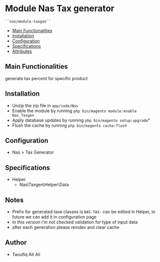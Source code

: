 # Module Nas Tax generator

    ``nas/module-taxgen``

 - [Main Functionalities](#markdown-header-main-functionalities)
 - [Installation](#markdown-header-installation)
 - [Configuration](#markdown-header-configuration)
 - [Specifications](#markdown-header-specifications)
 - [Attributes](#markdown-header-attributes)


## Main Functionalities
generate tax percent for specific product

## Installation

 - Unzip the zip file in `app/code/Nas`
 - Enable the module by running `php bin/magento module:enable Nas_Taxgen`
 - Apply database updates by running `php bin/magento setup:upgrade`\*
 - Flush the cache by running `php bin/magento cache:flush`


## Configuration

 - Nas > Tax Generator


## Specifications

 - Helper
	- Nas\Taxgen\Helper\Data


## Notes
 - Prefix for generated taxe classes is `NAS-TAX-` can be edited in Helper, in future we can add it in configuration page
 - In this version i'm not checked validation for type of input data
 - after each generation please reindex and clear cache
## Author
 - Taoufiq Ait Ali